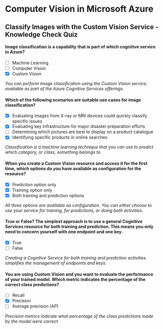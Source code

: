 # Computer Vision in Microsoft Azure
## Classify Images with the Custom Vision Service - Knowledge Check Quiz

#### Image classification is a capability that is part of which cognitive service in Azure?

- [ ] Machine Learning
- [ ] Computer Vision
- [x] Custom Vision

*You can perform image classification using the Custom Vision service, available as part of the Azure Cognitive Services offerings.*

#### Which of the following scenarios are suitable use cases for image classification?

- [x] Evaluating images from X-ray or MRI devices could quickly classify specific issues
- [x] Evaluating key infrastructure for major disaster preparation efforts
- [ ] Determining which pictures are best to display on a product catalogue
- [x] Identifying specific products in online searches

*Classification is a machine learning technique that you can use to predict which category, or class, something belongs to.*

#### When you create a Custom Vision resource and access it for the first time, which options do you have available as configuration for the resource?

- [x] Prediction option only
- [x] Training option only
- [x] Both training and prediction options

*All three options are available as configuration. You can either choose to use your service for training, for predictions, or doing both activities.*

#### True or False? The simplest approach is to use a general Cognitive Services resource for both training and prediction. This means you only need to concern yourself with one endpoint and one key.

- [x] True
- [ ] False

*Creating a Cognitive Service for both training and prediction activities simplifies the management of endpoints and keys.*

#### You are using Custom Vision and you want to evaluate the performance of your trained model. Which metric indicates the percentage of the correct class predictions?

- [ ] Recall
- [x] Precision
- [ ] Average precision (AP)

*Precision metrics indicate what percentage of the class predictions made by the model were correct.*
